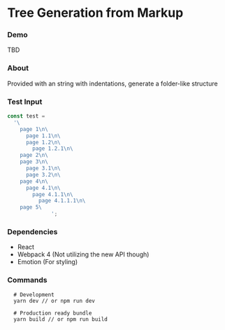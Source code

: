 # Tree Generation from Markup

### Demo

TBD

### About

Provided with an string with indentations, generate a folder-like structure

### Test Input

```js
const test =
  '\
    page 1\n\
      page 1.1\n\
      page 1.2\n\
        page 1.2.1\n\
    page 2\n\
    page 3\n\
      page 3.1\n\
      page 3.2\n\
    page 4\n\
      page 4.1\n\
        page 4.1.1\n\
          page 4.1.1.1\n\
    page 5\
              ';
```

### Dependencies

* React
* Webpack 4 (Not utilizing the new API though)
* Emotion (For styling)

### Commands

```
  # Development
  yarn dev // or npm run dev

  # Production ready bundle
  yarn build // or npm run build
```
